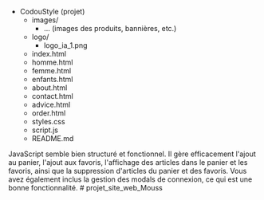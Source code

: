 - CodouStyle (projet)
  - images/
    - ... (images des produits, bannières, etc.)
  - logo/
    - logo_ia_1.png
  - index.html
  - homme.html
  - femme.html
  - enfants.html
  - about.html
  - contact.html
  - advice.html
  - order.html
  - styles.css
  - script.js
  - README.md
 
JavaScript semble bien structuré et fonctionnel. Il gère efficacement l'ajout au panier, l'ajout aux favoris, l'affichage des articles dans le panier et les favoris, ainsi que la suppression d'articles du panier et des favoris. Vous avez également inclus la gestion des modals de connexion, ce qui est une bonne fonctionnalité.  # projet_site_web_Mouss
